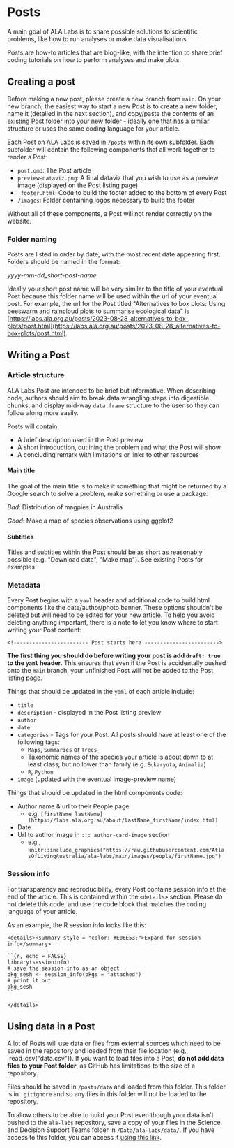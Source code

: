 # Posts

A main goal of ALA Labs is to share possible solutions to scientific problems, like how to run analyses or make data visualisations. 

Posts are how-to articles that are blog-like, with the intention to share brief coding tutorials on how to perform analyses and make plots.

## Creating a post

Before making a new post, please create a new branch from `main`. On your new branch, the easiest way to start a new Post is to create a new folder, name it (detailed in the next section), and copy/paste the contents of an existing Post folder into your new folder - ideally one that has a similar structure or uses the same coding language for your article.

Each Post on ALA Labs is saved in `/posts` within its own subfolder. Each subfolder will contain the following components that all work together to render a Post:

  *  `post.qmd`: The Post article
  *  `preview-dataviz.png`: A final dataviz that you wish to use as a preview image (displayed on the Post listing page)
  *  `_footer.html`: Code to build the footer added to the bottom of every Post
  *  `/images`: Folder containing logos necessary to build the footer

Without all of these components, a Post will not render correctly on the website.

### Folder naming

Posts are listed in order by date, with the most recent date appearing first. Folders should be named in the format:

*yyyy-mm-dd_short-post-name*

Ideally your short post name will be very similar to the title of your eventual Post because this folder name will be used within the url of your eventual post. For example, the url for the Post titled "Alternatives to box plots: Using beeswarm and raincloud plots to summarise ecological data" is [https://labs.ala.org.au/posts/2023-08-28_alternatives-to-box-plots/post.html](https://labs.ala.org.au/posts/2023-08-28_alternatives-to-box-plots/post.html).

## Writing a Post

### Article structure

ALA Labs Post are intended to be brief but informative. When describing code, authors should aim to break data wrangling steps into digestible chunks, and display mid-way `data.frame` structure to the user so they can follow along more easily.

Posts will contain:
  
  *  A brief description used in the Post preview
  *  A short introduction, outlining the problem and what the Post will show
  *  A concluding remark with limitations or links to other resources
  
#### Main title

The goal of the main title is to make it something that might be returned by a Google search to solve a problem, make something or use a package.

*Bad*: Distribution of magpies in Australia

*Good*: Make a map of species observations using ggplot2

#### Subtitles

Titles and subtitles within the Post should be as short as reasonably possible (e.g. "Download data", "Make map"). See existing Posts for examples.

### Metadata

Every Post begins with a `yaml` header and additional code to build html components like the date/author/photo banner. These options shouldn't be deleted but will need to be edited for your new article. To help you avoid deleting anything important, there is a note to let you know where to start writing your Post content:

`<!------------------------ Post starts here ------------------------>`

**The first thing you should do before writing your post is add `draft: true` to the `yaml` header.** This ensures that even if the Post is accidentally pushed onto the `main` branch, your unfinished Post will not be added to the Post listing page.

Things that should be updated in the `yaml` of each article include:

  *  `title`
  *  `description` - displayed in the Post listing preview
  *  `author`
  *  `date`
  *  `categories` - Tags for your Post. All posts should have at least one of the following tags:
       *  `Maps`, `Summaries` or `Trees`
       *  Taxonomic names of the species your article is about down to at least class, but no lower than family (e.g. `Eukaryota`, `Animalia`)
       *  `R`, `Python`
  *  `image` (updated with the eventual image-preview name)
       
Things that should be updated in the html components code:

  *  Author name & url to their People page  
      *  e.g. `[firstName lastName](https://labs.ala.org.au/about/lastName_firstName/index.html)`
  *  Date
  *  Url to author image in `::: author-card-image` section
      *  e.g., `knitr::include_graphics("https://raw.githubusercontent.com/AtlasOfLivingAustralia/ala-labs/main/images/people/firstName.jpg")`


### Session info

For transparency and reproducibility, every Post contains session info at the end of the article. This is contained within the `<details>` section. Please do not delete this code, and use the code block that matches the coding language of your article.

As an example, the R session info looks like this:

```
<details><summary style = "color: #E06E53;">Expand for session info</summary>

``{r, echo = FALSE}
library(sessioninfo)
# save the session info as an object
pkg_sesh <- session_info(pkgs = "attached")
# print it out
pkg_sesh
``

</details>

```

## Using data in a Post

A lot of Posts will use data or files from external sources which need to be saved in the repository and loaded from their file location (e.g., `read_csv("data.csv")). If you want to load files into a Post, **do not add data files to your Post folder**, as GitHub has limitations to the size of a repository.

Files should be saved in `/posts/data` and loaded from this folder. This folder is in `.gitignore` and so any files in this folder will not be loaded to the repository.

To allow others to be able to build your Post even though your data isn't pushed to the `ala-labs` repository, save a copy of your files in the Science and Decision Support Teams folder in `/Data/ala-labs/data/`. If you have access to this folder, you can access it [using this link](https://csiroau.sharepoint.com/:f:/r/sites/AtlasofLivingAustraliaTeams/Shared%20Documents/Teams/Science%20and%20Decision%20Support/Data/ala-labs/data?csf=1&web=1&e=H8SQRS).

